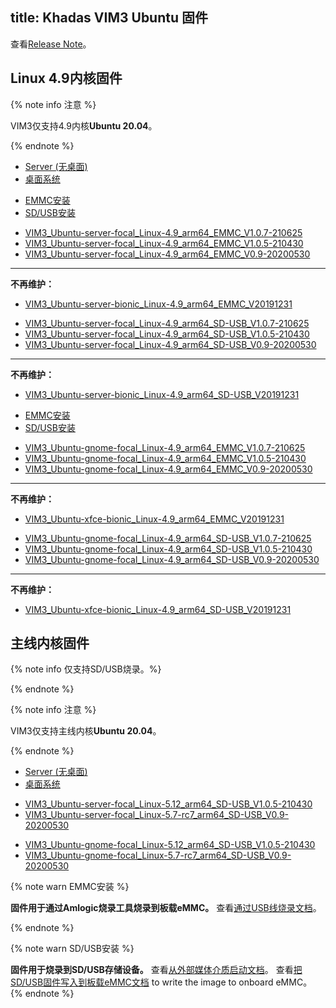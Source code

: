 title: Khadas VIM3 Ubuntu 固件
---

查看[Release Note](Vim3UbuntuFirmwareReleaseNote.html)。

## Linux 4.9内核固件

{% note info 注意 %}

VIM3仅支持4.9内核**Ubuntu 20.04**。

{% endnote %}


<ul class="nav nav-tabs" id="myTab" role="tablist">
  <li class="nav-item" role="presentation">
    <a class="nav-link active" id="server-tab" data-toggle="tab" href="#server" role="tab" aria-controls="server" aria-selected="true">Server (无桌面)</a>
  </li>
  <li class="nav-item" role="presentation">
    <a class="nav-link" id="desktop-tab" data-toggle="tab" href="#desktop" role="tab" aria-controls="desktop" aria-selected="false">桌面系统</a>
  </li>
</ul>
<div class="tab-content" id="myTabContent">
<div class="tab-pane fade show active" id="server" role="tabpanel" aria-labelledby="server-tab">

<ul class="nav nav-tabs" id="myTab" role="tablist">
  <li class="nav-item" role="presentation">
    <a class="nav-link active" id="emmc-tab" data-toggle="tab" href="#emmc" role="tab" aria-controls="emmc" aria-selected="true">EMMC安装</a>
  </li>
  <li class="nav-item" role="presentation">
    <a class="nav-link" id="sd-tab" data-toggle="tab" href="#sd" role="tab" aria-controls="sd" aria-selected="false">SD/USB安装</a>
  </li>
</ul>
<div class="tab-content" id="myTabContent">
<div class="tab-pane fade show active" id="emmc" role="tabpanel" aria-labelledby="emmc-tab">

* [VIM3_Ubuntu-server-focal_Linux-4.9_arm64_EMMC_V1.0.7-210625](https://dl.khadas.com/Firmware/VIM3/Ubuntu/EMMC/VIM3_Ubuntu-server-focal_Linux-4.9_arm64_EMMC_V1.0.7-210625.img.xz)
* [VIM3_Ubuntu-server-focal_Linux-4.9_arm64_EMMC_V1.0.5-210430](https://dl.khadas.com/Firmware/VIM3/Ubuntu/EMMC/VIM3_Ubuntu-server-focal_Linux-4.9_arm64_EMMC_V1.0.5-210430.img.xz)
* [VIM3_Ubuntu-server-focal_Linux-4.9_arm64_EMMC_V0.9-20200530](https://dl.khadas.com/Firmware/VIM3/Ubuntu/EMMC/VIM3_Ubuntu-server-focal_Linux-4.9_arm64_EMMC_V0.9-20200530.7z)
---
**不再维护：**
* [VIM3_Ubuntu-server-bionic_Linux-4.9_arm64_EMMC_V20191231](https://dl.khadas.com/Firmware/VIM3/Ubuntu/EMMC/old/VIM3_Ubuntu-server-bionic_Linux-4.9_arm64_EMMC_V20191231.7z)

</div>
<div class="tab-pane fade show" id="sd" role="tabpanel" aria-labelledby="sd-tab">

* [VIM3_Ubuntu-server-focal_Linux-4.9_arm64_SD-USB_V1.0.7-210625](https://dl.khadas.com/Firmware/VIM3/Ubuntu/SD_USB/VIM3_Ubuntu-server-focal_Linux-4.9_arm64_SD-USB_V1.0.7-210625.img.xz)
* [VIM3_Ubuntu-server-focal_Linux-4.9_arm64_SD-USB_V1.0.5-210430](https://dl.khadas.com/Firmware/VIM3/Ubuntu/SD_USB/VIM3_Ubuntu-server-focal_Linux-4.9_arm64_SD-USB_V1.0.5-210430.img.xz)
* [VIM3_Ubuntu-server-focal_Linux-4.9_arm64_SD-USB_V0.9-20200530](https://dl.khadas.com/Firmware/VIM3/Ubuntu/SD_USB/VIM3_Ubuntu-server-focal_Linux-4.9_arm64_SD-USB_V0.9-20200530.7z)
---
**不再维护：**
* [VIM3_Ubuntu-server-bionic_Linux-4.9_arm64_SD-USB_V20191231](https://dl.khadas.com/Firmware/VIM3/Ubuntu/SD_USB/old/VIM3_Ubuntu-server-bionic_Linux-4.9_arm64_SD-USB_V20191231.7z)

</div>
</div>

</div>
<div class="tab-pane fade show" id="desktop" role="tabpanel" aria-labelledby="desktop-tab">

<ul class="nav nav-tabs" id="myTab" role="tablist">
  <li class="nav-item" role="presentation">
    <a class="nav-link active" id="emmc2-tab" data-toggle="tab" href="#emmc2" role="tab" aria-controls="emmc2" aria-selected="true">EMMC安装</a>
  </li>
  <li class="nav-item" role="presentation">
    <a class="nav-link" id="sd2-tab" data-toggle="tab" href="#sd2" role="tab" aria-controls="sd2" aria-selected="false">SD/USB安装</a>
  </li>
</ul>
<div class="tab-content" id="myTabContent">
<div class="tab-pane fade show active" id="emmc2" role="tabpanel" aria-labelledby="emmc2-tab">

* [VIM3_Ubuntu-gnome-focal_Linux-4.9_arm64_EMMC_V1.0.7-210625](https://dl.khadas.com/Firmware/VIM3/Ubuntu/EMMC/VIM3_Ubuntu-gnome-focal_Linux-4.9_arm64_EMMC_V1.0.7-210625.img.xz)
* [VIM3_Ubuntu-gnome-focal_Linux-4.9_arm64_EMMC_V1.0.5-210430](https://dl.khadas.com/Firmware/VIM3/Ubuntu/EMMC/VIM3_Ubuntu-gnome-focal_Linux-4.9_arm64_EMMC_V1.0.5-210430.img.xz)
* [VIM3_Ubuntu-gnome-focal_Linux-4.9_arm64_EMMC_V0.9-20200530](https://dl.khadas.com/Firmware/VIM3/Ubuntu/EMMC/VIM3_Ubuntu-gnome-focal_Linux-4.9_arm64_EMMC_V0.9-20200530.7z)
---
**不再维护：**
* [VIM3_Ubuntu-xfce-bionic_Linux-4.9_arm64_EMMC_V20191231](https://dl.khadas.com/Firmware/VIM3/Ubuntu/EMMC/old/VIM3_Ubuntu-xfce-bionic_Linux-4.9_arm64_EMMC_V20191231.7z)

</div>
<div class="tab-pane fade show" id="sd2" role="tabpanel" aria-labelledby="sd2-tab">

* [VIM3_Ubuntu-gnome-focal_Linux-4.9_arm64_SD-USB_V1.0.7-210625](https://dl.khadas.com/Firmware/VIM3/Ubuntu/SD_USB/VIM3_Ubuntu-gnome-focal_Linux-4.9_arm64_SD-USB_V1.0.7-210625.img.xz)
* [VIM3_Ubuntu-gnome-focal_Linux-4.9_arm64_SD-USB_V1.0.5-210430](https://dl.khadas.com/Firmware/VIM3/Ubuntu/SD_USB/VIM3_Ubuntu-gnome-focal_Linux-4.9_arm64_SD-USB_V1.0.5-210430.img.xz)
* [VIM3_Ubuntu-gnome-focal_Linux-4.9_arm64_SD-USB_V0.9-20200530](https://dl.khadas.com/Firmware/VIM3/Ubuntu/SD_USB/VIM3_Ubuntu-gnome-focal_Linux-4.9_arm64_SD-USB_V0.9-20200530.7z)
---
**不再维护：**
* [VIM3_Ubuntu-xfce-bionic_Linux-4.9_arm64_SD-USB_V20191231](https://dl.khadas.com/Firmware/VIM3/Ubuntu/SD_USB/old/VIM3_Ubuntu-xfce-bionic_Linux-4.9_arm64_SD-USB_V20191231.7z)

</div>
</div>


</div>
</div>

## 主线内核固件

{% note info 仅支持SD/USB烧录。%}


{% endnote %}


{% note info 注意 %}

VIM3仅支持主线内核**Ubuntu 20.04**。

{% endnote %}


<ul class="nav nav-tabs" id="myTab" role="tablist">
  <li class="nav-item" role="presentation">
    <a class="nav-link active" id="server2-tab" data-toggle="tab" href="#server2" role="tab" aria-controls="server2" aria-selected="true">Server (无桌面)</a>
  </li>
  <li class="nav-item" role="presentation">
    <a class="nav-link" id="desktop2-tab" data-toggle="tab" href="#desktop2" role="tab" aria-controls="desktop2" aria-selected="false">桌面系统</a>
  </li>
</ul>
<div class="tab-content" id="myTabContent">
<div class="tab-pane fade show active" id="server2" role="tabpanel" aria-labelledby="server2-tab">

* [VIM3_Ubuntu-server-focal_Linux-5.12_arm64_SD-USB_V1.0.5-210430](https://dl.khadas.com/Firmware/VIM3/Ubuntu/SD_USB/VIM3_Ubuntu-server-focal_Linux-5.12_arm64_SD-USB_V1.0.5-210430.img.xz)
* [VIM3_Ubuntu-server-focal_Linux-5.7-rc7_arm64_SD-USB_V0.9-20200530](https://dl.khadas.com/Firmware/VIM3/Ubuntu/SD_USB/VIM3_Ubuntu-server-focal_Linux-5.7-rc7_arm64_SD-USB_V0.9-20200530.7z)

</div>
<div class="tab-pane fade show" id="desktop2" role="tabpanel" aria-labelledby="desktop2-tab">

* [VIM3_Ubuntu-gnome-focal_Linux-5.12_arm64_SD-USB_V1.0.5-210430](https://dl.khadas.com/Firmware/VIM3/Ubuntu/SD_USB/VIM3_Ubuntu-gnome-focal_Linux-5.12_arm64_SD-USB_V1.0.5-210430.img.xz)
* [VIM3_Ubuntu-gnome-focal_Linux-5.7-rc7_arm64_SD-USB_V0.9-20200530](https://dl.khadas.com/Firmware/VIM3/Ubuntu/SD_USB/VIM3_Ubuntu-gnome-focal_Linux-5.7-rc7_arm64_SD-USB_V0.9-20200530.7z)

</div>
</div>

{% note warn EMMC安装 %}

**固件用于通过Amlogic烧录工具烧录到板载eMMC。**
查看[通过USB线烧录文档](/zh-cn/vim1/UpgradeViaUSBCable.html)。

{% endnote %}

{% note warn SD/USB安装 %}

**固件用于烧录到SD/USB存储设备。**
查看[从外部媒体介质启动文档](/zh-cn/vim1/BootFromExtMedia.html)。
查看[把SD/USB固件写入到板载eMMC文档](/zh-cn/vim1/HowToWriteSDImageToEmmc.html) to write the image to onboard eMMC。
{% endnote %}
